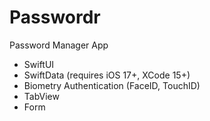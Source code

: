# Passwordr
Password Manager App
- SwiftUI
- SwiftData (requires iOS 17+, XCode 15+)
- Biometry Authentication (FaceID, TouchID)
- TabView
- Form

